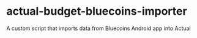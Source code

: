 # actual-budget-bluecoins-importer
A custom script that imports data from Bluecoins Android app into Actual 
